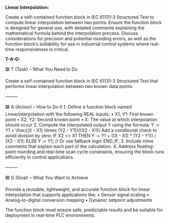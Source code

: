 **Linear Interpolation:**

Create a self-contained function block in IEC 61131-3 Structured Text to compute linear interpolation between two points. Ensure the function block is designed for general use, with detailed comments explaining the mathematical formula behind the interpolation process. Discuss considerations for precision and potential rounding errors, as well as the function block’s suitability for use in industrial control systems where real-time responsiveness is critical.

**T-A-G:**

🟥 T (Task) – What You Need to Do

Create a self-contained function block in IEC 61131-3 Structured Text that performs linear interpolation between two known data points.

⸻

🟩 A (Action) – How to Do It
	1.	Define a function block named LinearInterpolation with the following REAL inputs:
	•	X1, Y1: First known point
	•	X2, Y2: Second known point
	•	X: The value at which interpolation should occur
	2.	Compute the interpolated output Y using the formula:
Y := Y1 + \frac{(X - X1) \times (Y2 - Y1)}{(X2 - X1)}
Add a conditional check to avoid division by zero:
IF X2 <> X1 THEN
    Y := Y1 + ((X - X1) * (Y2 - Y1)) / (X2 - X1);
ELSE
    Y := Y1; // Or use fallback logic
END_IF;
3.	Include inline comments that explain each part of the calculation.
	4.	Address floating-point rounding and real-time scan cycle constraints, ensuring the block runs efficiently in control applications.

⸻

🟦 G (Goal) – What You Want to Achieve

Provide a reusable, lightweight, and accurate function block for linear interpolation that supports applications like:
	•	Sensor signal scaling
	•	Analog-to-digital conversion mapping
	•	Dynamic setpoint adjustments

The function block must ensure safe, predictable results and be suitable for deployment in real-time PLC environments.
